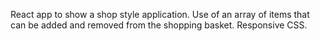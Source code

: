 React app to show a shop style application.
Use of an array of items that can be added and removed from the shopping basket.
Responsive CSS.
